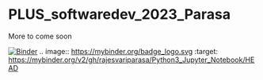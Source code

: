 # PLUS_softwaredev_2023_Parasa
More to come soon

[![Binder](https://mybinder.org/badge_logo.svg)](https://mybinder.org/v2/gh/rajesvariparasa/Python3_Jupyter_Notebook/HEAD)
.. image:: https://mybinder.org/badge_logo.svg
 :target: https://mybinder.org/v2/gh/rajesvariparasa/Python3_Jupyter_Notebook/HEAD
